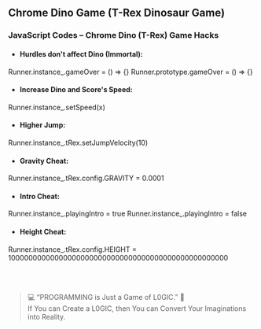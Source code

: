 ## Chrome Dino Game (T-Rex Dinosaur Game)
### JavaScript Codes – Chrome Dino (T-Rex) Game Hacks

- #### Hurdles don't affect Dino (Immortal):
Runner.instance_.gameOver = () => {}
Runner.prototype.gameOver = () => {}
- #### Increase Dino and Score's Speed:
Runner.instance_.setSpeed(x)
- #### Higher Jump:
Runner.instance_.tRex.setJumpVelocity(10)
- #### Gravity Cheat:
Runner.instance_.tRex.config.GRAVITY = 0.0001
- #### Intro Cheat:
Runner.instance_.playingIntro = true
Runner.instance_.playingIntro = false
- #### Height Cheat:
Runner.instance_.tRex.config.HEIGHT = 100000000000000000000000000000000000000000000000000

</br><br>

>💻 &ldquo;PROGRAMMING is Just a Game of L0GIC.&rdquo; 🧐 <br>If You can Create a L0GIC, then You can Convert Your Imaginations into Reality.
